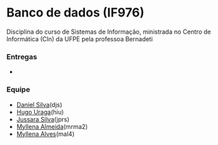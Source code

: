 <h1><b>Banco de dados (IF976)</b></h1>

   Disciplina do curso de Sistemas de Informação, ministrada no Centro de Informática (CIn) da UFPE pela professoa Bernadeti

<h3><b>Entregas</b></h3>
<ul>
    <li></li>
</ul>

<h3>Equipe</h3>
<ul>
    <li><a href="https://github.com/shirubadan">Daniel Silva</a>(djs)</li>
    <li><a href="https://github.com/hugouraga">Hugo Uraga</a>(hiu)</li>
    <li><a href="https://github.com/jussararodrigues">Jussara Silva</a>(jprs)</li>
    <li><a href="https://github.com/MyllenaAlmeida">Myllena Almeida</a>(mrma2)</li>
    <li><a href="https://github.com/myllenaalves">Myllena Alves</a>(mal4)</li> 
</ul>

